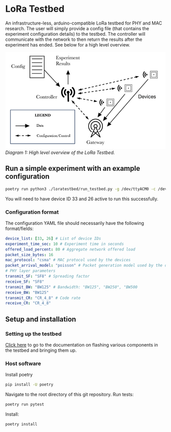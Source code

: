 # LoRa Testbed

An infrastructure-less, arduino-compatible LoRa testbed for PHY and MAC research. The user will simply provide a config file (that contains the experiment configuration details) to the testbed. The controller will communicate with the network to then return the results after the experiment has ended. See below for a high level overview.

![]('./../docs/testbed_setup_diagram.png)
*Diagram 1: High level overview of the LoRa Testbed.*

## Run a simple experiment with an example configuration

```bash
poetry run python3 ./loratestbed/run_testbed.py -g /dev/ttyACM0 -c /dev/ttyACM1 --config ./configs/example.yaml
```

You will need to have device ID 33 and 26 active to run this successfully.

### Configuration format

The configuration YAML file should necessarily have the following format/fields:

```yaml
device_list: [33, 26] # List of device IDs
experiment_time_sec: 10 # Experiment time in seconds
offered_load_percent: 80 # Aggregate network offered load
packet_size_bytes: 16
mac_protocol: "csma" # MAC protocol used by the devices
packet_arrival_model: "poisson" # Packet generation model used by the devices.
# PHY layer parameters
transmit_SF: "SF8" # Spreading factor
receive_SF: "SF8"
transmit_BW: "BW125" # Bandwidth: "BW125", "BW250", "BW500
receive_BW: "BW125"
transmit_CR: "CR_4_8" # Code rate
receive_CR: "CR_4_8"
```

## Setup and installation

### Setting up the testbed

[Click here](./sketch/README.md) to go to the documentation on flashing various components in the testbed and bringing them up.

### Host software

Install poetry

```bash
pip install -U poetry
```

Navigate to the root directory of this git repository. Run tests:

```bash
poetry run pytest
```

Install:

```bash
poetry install
```
